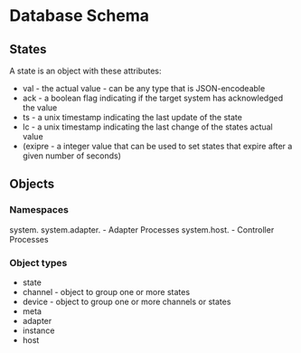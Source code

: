 # Database Schema

## States

A state is an object with these attributes:

* val - the actual value - can be any type that is JSON-encodeable
* ack - a boolean flag indicating if the target system has acknowledged the value
* ts - a unix timestamp indicating the last update of the state
* lc - a unix timestamp indicating the last change of the states actual value
* (exipre - a integer value that can be used to set states that expire after a given number of seconds)


## Objects

### Namespaces

system.
system.adapter.     - Adapter Processes
system.host.        - Controller Processes


### Object types

* state
* channel - object to group one or more states
* device -  object to group one or more channels or states
* meta
* adapter
* instance
* host

